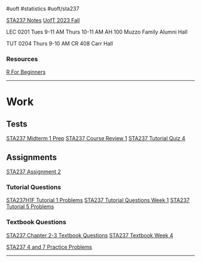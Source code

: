 #uoft #statistics #uoft/sta237 

[STA237 Notes](Notes/STA237%20Notes.md)
[UofT 2023 Fall](UofT%202023%20Fall)


LEC 0201
	Tues 9-11 AM
	Thurs 10-11 AM
	AH 100
	Muzzo Family Alumni Hall

TUT 0204
	Thurs 9-10 AM
	CR 408
	Carr Hall

### Resources
[R For Beginners](Notes/R%20For%20Beginners.pdf)

---
# Work

## Tests
[STA237 Midterm 1 Prep](Work/STA237%20Midterm%201%20Prep.md)
[STA237 Course Review 1](Work/STA237%20Course%20Review%201.md)
[STA237 Tutorial Quiz 4](STA237%20Tutorial%20Quiz%204.md)

## Assignments
[STA237 Assignment 2](Work/STA237%20Assignment%202.md)

### Tutorial Questions
[STA237H1F Tutorial 1 Problems](Notes/STA237H1F%20Tutorial%201%20Problems.pdf)
[STA237 Tutorial Questions Week 1](Work/STA237%20Tutorial%20Questions%20Week%201.md)
[STA237 Tutorial 5 Problems](Notes/STA237%20Tutorial%205%20Problems.pdf)
### Textbook Questions
[STA237 Chapter 2-3 Textbook Questions](Work/STA237%20Chapter%202-3%20Textbook%20Questions.md)
[STA237 Textbook Week 4](Notes/STA237%20Textbook%20Week%204.md)

[STA237 4 and 7 Practice Problems](Work/STA237%204%20and%207%20Practice%20Problems.md)

---





